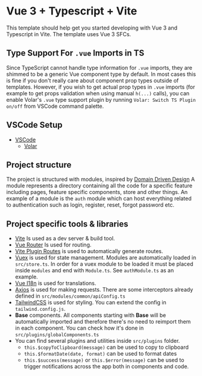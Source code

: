 # Vue 3 + Typescript + Vite

This template should help get you started developing with Vue 3 and Typescript in Vite. The template uses Vue 3 SFCs.

## Type Support For `.vue` Imports in TS

Since TypeScript cannot handle type information for `.vue` imports, they are shimmed to be a generic Vue component type
by default. In most cases this is fine if you don't really care about component prop types outside of templates.
However, if you wish to get actual prop types in `.vue` imports (for example to get props validation when using
manual `h(...)` calls), you can enable Volar's `.vue` type support plugin by running `Volar: Switch TS Plugin on/off`
from VSCode command palette.

## VSCode Setup

- [VSCode](https://code.visualstudio.com/)
  + [Volar](https://marketplace.visualstudio.com/items?itemName=johnsoncodehk.volar)

## Project structure

The project is structured with modules, inspired by [Domain Driven Design](https://en.wikipedia.org/wiki/Domain-driven_design)
A module represents a directory containing all the code for a specific feature including pages, feature specific components, store and other things.
An example of a module is the `auth` module which can host everything related to authentication such as login, register, reset, forgot password etc.

## Project specific tools & libraries
- [Vite](https://vitejs.dev/) Is used as a dev server & build tool.
- [Vue Router](https://router.vuejs.org/) Is used for routing.
- [Vite Plugin Routes](https://github.com/hannoeru/vite-plugin-pages) is used to automatically generate routes.
- [Vuex](https://vuex.vuejs.org/) is used for state management. Modules are automatically loaded in `src/store.ts`.
In order for a vuex module to be loaded it must be placed inside `modules` and end with `Module.ts`. See `authModule.ts` as an example.
- [Vue I18n](https://vue-i18n.intlify.dev/introduction.html) is used for translations.
- [Axios](https://github.com/axios/axios) is used for making requests. There are some interceptors already defined in `src/modules/common/apiConfig.ts`
- [TailwindCSS](https://tailwindcss.com/) is used for styling. You can extend the config in `tailwind.config.js`.
- **Base** components. All components starting with **Base** will be automatically imported and therefore there's no need to reimport them in each component.
You can check how it's done in `src/plugins/globalComponents.ts`
- You can find several plugins and utilities inside `src/plugins` folder.
  - `this.$copyToClipboard(message)` can be used to copy to clipboard
  - `this.$formatDate(date, format)` can be used to format dates
  - `this.$success(message)` or `this.$error(message)` can be used to trigger notifications across the app both in components and code.


